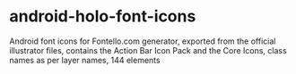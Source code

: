 android-holo-font-icons
=======================

Android font icons for Fontello.com generator, exported from the official illustrator files, contains the Action Bar Icon Pack and the Core Icons, class names as per layer names, 144 elements
